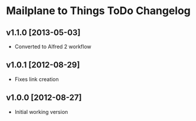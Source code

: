 # Mailplane to Things ToDo Changelog

## v1.1.0 [2013-05-03]

* Converted to Alfred 2 workflow

## v1.0.1 [2012-08-29]

* Fixes link creation

## v1.0.0 [2012-08-27]

* Initial working version

